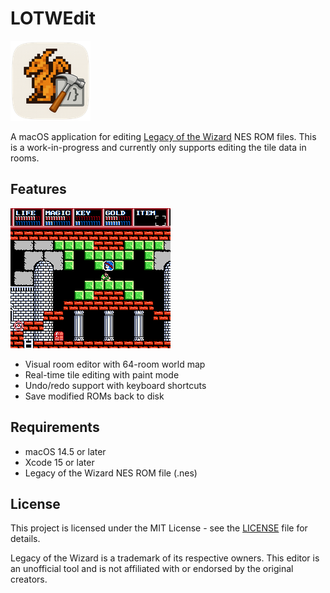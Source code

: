 # LOTWEdit

![App icon](LOTWEdit/LOTWEdit/Assets.xcassets/AppIcon.appiconset/icon_128x128_1x.png)

A macOS application for editing [Legacy of the Wizard](https://en.wikipedia.org/wiki/Legacy_of_the_Wizard) NES ROM files. This is a work-in-progress and currently only supports editing the tile data in rooms.

## Features

![Legacy of the Wizard NES screenshot](img/screenshot.png)

- Visual room editor with 64-room world map
- Real-time tile editing with paint mode
- Undo/redo support with keyboard shortcuts
- Save modified ROMs back to disk

## Requirements

- macOS 14.5 or later
- Xcode 15 or later
- Legacy of the Wizard NES ROM file (.nes)

## License

This project is licensed under the MIT License - see the [LICENSE](LICENSE) file for details.

Legacy of the Wizard is a trademark of its respective owners. This editor is an unofficial tool and is not affiliated with or endorsed by the original creators.

